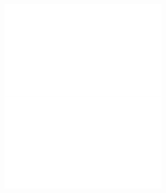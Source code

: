 ![](https://github.com/minhtri5302/github-stats/blob/master/generated/overview.svg)
![](https://github.com/minhtri5302/github-stats/blob/master/generated/languages.svg)
